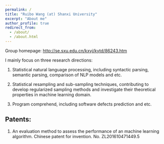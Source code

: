 ```yaml
---
permalink: /
title: "Ruibo Wang (at) Shanxi University"
excerpt: "About me"
author_profile: true
redirect_from: 
  - /about/
  - /about.html
---
```


Group homepage: <http://se.sxu.edu.cn/kxyj/kytd/86243.htm>

I mainly focus on three research directions:

1. Statistical natural language processing, including syntactic parsing, semantic parsing, comparison of NLP models and etc.

2. Statistical resampling and sub-sampling techniques, contributing to develop regularized sampling methods and investigate their theoretical properties in machine learning domain.

3. Program comprehend, including software defects prediction and etc.

Patents:
----

1. An evaluation method to assess the performance of an machine learning algorithm. Chinese patent for invention. No. ZL201610471449.5

